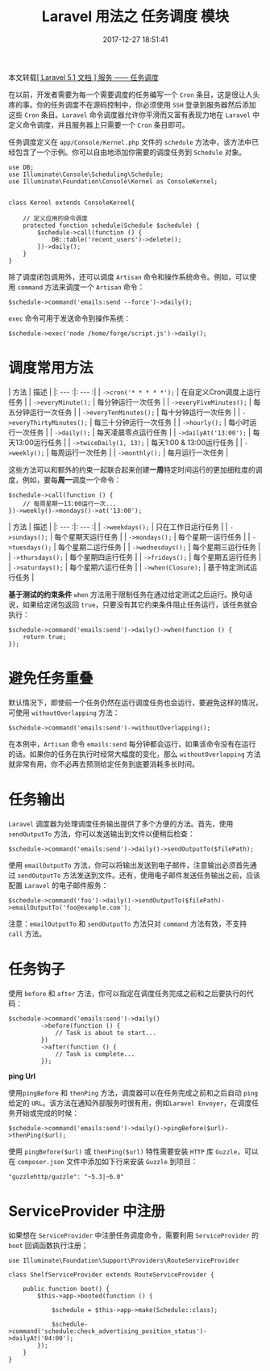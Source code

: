﻿---
title: Laravel 用法之 任务调度 模块
date: 2017-12-27 18:51:41
description: 转载 Laravel 学院的任务调度相关文章并略加精简
tags:
- Laravel-5.1
categories:
- Laravel
copyright: false
---

本文转载[[ Laravel 5.1 文档 ] 服务 —— 任务调度](http://laravelacademy.org/post/235.html)

在以前，开发者需要为每一个需要调度的任务编写一个 `Cron` 条目，这是很让人头疼的事。你的任务调度不在源码控制中，你必须使用 `SSH` 登录到服务器然后添加这些 `Cron` 条目。`Laravel` 命令调度器允许你平滑而又富有表现力地在 `Laravel` 中定义命令调度，并且服务器上只需要一个 `Cron` 条目即可。

任务调度定义在 `app/Console/Kernel.php` 文件的 `schedule` 方法中，该方法中已经包含了一个示例。你可以自由地添加你需要的调度任务到 `Schedule` 对象。

```
use DB;
use Illuminate\Console\Scheduling\Schedule;
use Illuminate\Foundation\Console\Kernel as ConsoleKernel;


class Kernel extends ConsoleKernel{

    // 定义应用的命令调度
    protected function schedule(Schedule $schedule) {
        $schedule->call(function () {
            DB::table('recent_users')->delete();
        })->daily();
    }
}
```

除了调度闭包调用外，还可以调度 `Artisan` 命令和操作系统命令。例如，可以使用 `command` 方法来调度一个 `Artisan` 命令：

```
$schedule->command('emails:send --force')->daily();
```

`exec` 命令可用于发送命令到操作系统：

```
$schedule->exec('node /home/forge/script.js')->daily();
```

# 调度常用方法

| 方法 | 描述 |
|: --- :|: --- :|
| `->cron('* * * * *');` | 在自定义Cron调度上运行任务 |
| `->everyMinute();` | 每分钟运行一次任务 |
| `->everyFiveMinutes();` | 每五分钟运行一次任务 |
| `->everyTenMinutes();` | 每十分钟运行一次任务 |
| `->everyThirtyMinutes();` | 每三十分钟运行一次任务 |
| `->hourly();` | 每小时运行一次任务 |
| `->daily();` | 每天凌晨零点运行任务 |
| `->dailyAt('13:00');` | 每天13:00运行任务 |
| `->twiceDaily(1, 13);` | 每天1:00 & 13:00运行任务 |
| `->weekly();` | 每周运行一次任务 |
| `->monthly();` | 每月运行一次任务 |

这些方法可以和额外的约束一起联合起来创建**一周**特定时间运行的更加细粒度的调度，例如，要每**周一**调度一个命令：

```
$schedule->call(function () {
    // 每周星期一13:00运行一次...
})->weekly()->mondays()->at('13:00');
```


| 方法 | 描述 |
|: --- :|: --- :|
| `->weekdays();` | 只在工作日运行任务 |
| `->sundays();` | 每个星期天运行任务 |
| `->mondays();` | 每个星期一运行任务 |
| `->tuesdays();` | 每个星期二运行任务 |
| `->wednesdays();` | 每个星期三运行任务 |
| `->thursdays();` | 每个星期四运行任务 |
| `->fridays();` | 每个星期五运行任务 |
| `->saturdays();` | 每个星期六运行任务 |
| `->when(Closure);` | 基于特定测试运行任务 |

**基于测试的约束条件**
`when` 方法用于限制任务在通过给定测试之后运行。换句话说，如果给定闭包返回 `true`，只要没有其它约束条件阻止任务运行，该任务就会执行：

```
$schedule->command('emails:send')->daily()->when(function () {
    return true;
});
```

# 避免任务重叠
默认情况下，即使前一个任务仍然在运行调度任务也会运行，要避免这样的情况，可使用 `withoutOverlapping` 方法：

```
$schedule->command('emails:send')->withoutOverlapping();
```

在本例中，`Artisan` 命令 `emails:send` 每分钟都会运行，如果该命令没有在运行的话。如果你的任务在执行时经常大幅度的变化，那么 `withoutOverlapping` 方法就非常有用，你不必再去预测给定任务到底要消耗多长时间。

# 任务输出
`Laravel` 调度器为处理调度任务输出提供了多个方便的方法。首先，使用 `sendOutputTo` 方法，你可以发送输出到文件以便稍后检查：

```
$schedule->command('emails:send')->daily()->sendOutputTo($filePath);
```

使用 `emailOutputTo` 方法，你可以将输出发送到电子邮件，注意输出必须首先通过 `sendOutputTo` 方法发送到文件。还有，使用电子邮件发送任务输出之前，应该配置 `Laravel` 的电子邮件服务：

```
$schedule->command('foo')->daily()->sendOutputTo($filePath)->emailOutputTo('foo@example.com');
```

注意：`emailOutputTo` 和 `sendOutputTo` 方法只对 `command` 方法有效，不支持 `call` 方法。

# 任务钩子
使用 `before` 和 `after` 方法，你可以指定在调度任务完成之前和之后要执行的代码：

```
$schedule->command('emails:send')->daily()
         ->before(function () {
             // Task is about to start...
         })
         ->after(function () {
             // Task is complete...
         });
```

**ping Url**

使用`pingBefore` 和 `thenPing` 方法，调度器可以在任务完成之前和之后自动 `ping` 给定的 `URL`。该方法在通知外部服务时很有用，例如`Laravel Envoyer`，在调度任务开始或完成的时候：

```
$schedule->command('emails:send')->daily()->pingBefore($url)->thenPing($url);
```

使用 `pingBefore($url)` 或 `thenPing($url)` 特性需要安装 `HTTP` 库 `Guzzle`，可以在 `composer.json` 文件中添加如下行来安装 `Guzzle` 到项目：

```
"guzzlehttp/guzzle": "~5.3|~6.0"
```

# ServiceProvider 中注册
如果想在 `ServiceProvider` 中注册任务调度命令，需要利用 `ServiceProvider` 的 `boot` 回调函数执行注册；

```
use Illuminate\Foundation\Support\Providers\RouteServiceProvider

class ShelfServiceProvider extends RouteServiceProvider {

    public function boot() {
        $this->app->booted(function () {
        
            $schedule = $this->app->make(Schedule::class);
            
            $schedule->command('schedule:check_advertising_position_status')->dailyAt('04:00');
        });
    }
}
```












